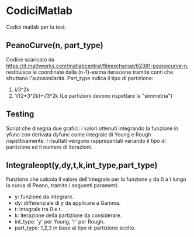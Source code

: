 # CodiciMatlab
Codici matlab per la tesi:
## PeanoCurve(n, part_type)
Codice scaricato da https://it.mathworks.com/matlabcentral/fileexchange/62381-peanocurve-n, restituisce le coordinate dalla (n-1)-esima iterazione tramite conti che sfruttano l'autosimilarità. Part_type indica il tipo di partizione: 
1) i/3^2k 
2) 1/(2*3^2k)+i/3^2k
(Le partizioni devono rispettare la "simmetria")

## Testing
Script che disegna due grafici: i valori ottenuti integrando la funzione in yfunc con derivata dyfunc come integrale di Young e Rough rispettivamente. I risultati vengono rappresentati variando il tipo di partizione ed il numero di iterazioni.

## Integraleopt(y,dy,t,k,int_type,part_type)
Funzione che calcola il valore dell'integrale per la funzione y da 0 a t lungo la curva di Peano, tramite i seguenti parametri:
- y: funzione da integrare.
- dy: differenziale di y da applicare a Gamma.
- t: integrale tra 0 e t.
- k: iterazione della partizione da considerare.
- int_type: 'y' per Young, 'r' per Rough.
- part_type: 1,2,3 in base al tipo di partizione scelto.

